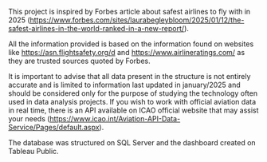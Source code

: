 This project is inspired by Forbes article about safest airlines to fly with in 2025 (https://www.forbes.com/sites/laurabegleybloom/2025/01/12/the-safest-airlines-in-the-world-ranked-in-a-new-report/). 

All the information provided is based on the information found on websites like https://asn.flightsafety.org/d and https://www.airlineratings.com/ as they are trusted sources quoted by Forbes. 

It is important to advise that all data present in the structure is not entirely accurate and is limited to information last updated in january/2025 and should be considered only for the purpose of studying the technology often used in data analysis projects. If you wish to work with official aviation data in real time, there is an API available on ICAO official website that may assist your needs (https://www.icao.int/Aviation-API-Data-Service/Pages/default.aspx).

The database was structured on SQL Server and the dashboard created on Tableau Public.
